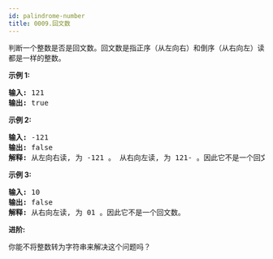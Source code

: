 ```yaml
---
id: palindrome-number
title: 0009.回文数
---
```

判断一个整数是否是回文数。回文数是指正序（从左向右）和倒序（从右向左）读都是一样的整数。

**示例 1:**


<pre><strong>输入:</strong> 121<br/><strong>输出:</strong> true<br/></pre>

**示例 2:**


<pre><strong>输入:</strong> -121<br/><strong>输出:</strong> false<br/><strong>解释:</strong> 从左向右读, 为 -121 。 从右向左读, 为 121- 。因此它不是一个回文数。<br/></pre>

**示例 3:**


<pre><strong>输入:</strong> 10<br/><strong>输出:</strong> false<br/><strong>解释:</strong> 从右向左读, 为 01 。因此它不是一个回文数。<br/></pre>

**进阶:**

你能不将整数转为字符串来解决这个问题吗？
